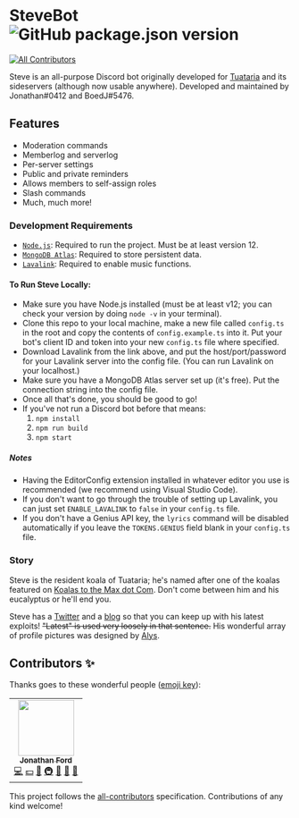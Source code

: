 # SteveBot ![GitHub package.json version](https://img.shields.io/github/package-json/v/tuataria/steve?color=004953)
<!-- ALL-CONTRIBUTORS-BADGE:START - Do not remove or modify this section -->
[![All Contributors](https://img.shields.io/badge/all_contributors-1-orange.svg?style=flat-square)](#contributors-)
<!-- ALL-CONTRIBUTORS-BADGE:END -->
Steve is an all-purpose Discord bot originally developed for [Tuataria] and its sideservers (although now usable anywhere). Developed and maintained by Jonathan#0412 and BoedJ#5476.

## Features
- Moderation commands
- Memberlog and serverlog
- Per-server settings
- Public and private reminders
- Allows members to self-assign roles
- Slash commands
- Much, much more!

### Development Requirements
- [`Node.js`]: Required to run the project. Must be at least version 12.
- [`MongoDB Atlas`]: Required to store persistent data.
- [`Lavalink`]: Required to enable music functions.

#### To Run Steve Locally:
- Make sure you have Node.js installed (must be at least v12; you can check your version by doing `node -v` in your terminal).
- Clone this repo to your local machine, make a new file called `config.ts` in the root and copy the contents of `config.example.ts` into it. Put your bot's client ID and token into your new `config.ts` file where specified.
- Download Lavalink from the link above, and put the host/port/password for your Lavalink server into the config file. (You can run Lavalink on your localhost.)
- Make sure you have a MongoDB Atlas server set up (it's free). Put the connection string into the config file.
- Once all that's done, you should be good to go!
- If you've not run a Discord bot before that means:
    1. `npm install`
    2. `npm run build`
    3. `npm start`

##### Notes
- Having the EditorConfig extension installed in whatever editor you use is recommended (we recommend using Visual Studio Code).
- If you don't want to go through the trouble of setting up Lavalink, you can just set `ENABLE_LAVALINK` to `false` in your `config.ts` file.
- If you don't have a Genius API key, the `lyrics` command will be disabled automatically if you leave the `TOKENS.GENIUS` field blank in your `config.ts` file.

### Story
Steve is the resident koala of Tuataria; he's named after one of the koalas featured on [Koalas to the Max dot Com]. Don't come between him and his eucalyptus or he'll end you.

Steve has a [Twitter] and a [blog] so that you can keep up with his latest exploits! ~~"Latest" is used very loosely in that sentence.~~ His wonderful array of profile pictures was designed by [Alys].


<!----------------- LINKS --------------->

[Tuataria]:                  http://www.tuataria.com
[`Node.js`]:                 https://nodejs.org/en/download/current/
[`MongoDB Atlas`]:           https://www.mongodb.com/cloud/atlas
[`Lavalink`]:                https://github.com/Frederikam/Lavalink
[Twitter]:                   https://twitter.com/StevetheBot
[blog]:                      http://www.tuataria.com/blog/steve/
[Alys]:                      https://twitter.com/alysjones96
[Koalas to the Max dot Com]: http://koalastothemax.com/

## Contributors ✨

Thanks goes to these wonderful people ([emoji key](https://allcontributors.org/docs/en/emoji-key)):

<!-- ALL-CONTRIBUTORS-LIST:START - Do not remove or modify this section -->
<!-- prettier-ignore-start -->
<!-- markdownlint-disable -->
<table>
  <tr>
    <td align="center"><a href="https://linkedin.com/in/jwford65"><img src="https://avatars1.githubusercontent.com/u/13416547?v=4?s=100" width="100px;" alt=""/><br /><sub><b>Jonathan Ford</b></sub></a><br /><a href="https://github.com/tuataria/steve/commits?author=jwford" title="Code">💻</a> <a href="#financial-jwford" title="Financial">💵</a> <a href="#ideas-jwford" title="Ideas, Planning, & Feedback">🤔</a> <a href="#infra-jwford" title="Infrastructure (Hosting, Build-Tools, etc)">🚇</a> <a href="#maintenance-jwford" title="Maintenance">🚧</a> <a href="#projectManagement-jwford" title="Project Management">📆</a> <a href="https://github.com/tuataria/steve/pulls?q=is%3Apr+reviewed-by%3Ajwford" title="Reviewed Pull Requests">👀</a></td>
  </tr>
</table>

<!-- markdownlint-restore -->
<!-- prettier-ignore-end -->

<!-- ALL-CONTRIBUTORS-LIST:END -->

This project follows the [all-contributors](https://github.com/all-contributors/all-contributors) specification. Contributions of any kind welcome!
